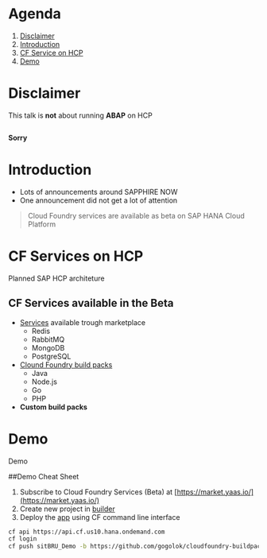# Agenda
1. [Disclaimer](#/2)
1. [Introduction](#/3)
1. [CF Service on HCP](#/4)
1. [Demo](#/6)



# Disclaimer
This talk is **not** about running **ABAP** on HCP

<img data-src="images/no_abap.png" width="50%">

**Sorry**



# Introduction

* Lots of announcements around SAPPHIRE NOW
* One announcement did not get a lot of attention

> Cloud Foundry services are available as beta on SAP HANA Cloud Platform



# CF Services on HCP
Planned SAP HCP architeture 
<img data-src="images/PlannedArchitecture.png">


## CF Services available in the Beta
* [Services](https://uacp2.hana.ondemand.com/viewer/#/hcp_cf/4687cee96d4d45a09a92072b84e722f9.html) available trough marketplace
  * Redis
  * RabbitMQ
  * MongoDB
  * PostgreSQL
* [Clound Foundry build packs](http://docs.cloudfoundry.org/buildpacks/)
  * Java
  * Node.js
  * Go
  * PHP
* **Custom build packs**





# Demo
<!-- .slide: data-background="images/demo.png" -->
Demo


##Demo Cheat Sheet
1. Subscribe to Cloud Foundry Services (Beta) at [https://market.yaas.io/](https://market.yaas.io/)
1. Create new project in [builder](https://builder.yaas.io)
1. Deploy the [app](sitbru-demo.cfapps.us10.hana.ondemand.com) using CF command line interface 

``` Bash
cf api https://api.cf.us10.hana.ondemand.com
cf login
cf push sitBRU_Demo -b https://github.com/gogolok/cloudfoundry-buildpack-elixir -c "mix phoenix.server"
```
